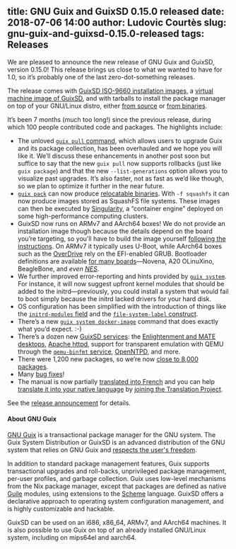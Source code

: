 title: GNU Guix and GuixSD 0.15.0 released
date: 2018-07-06 14:00
author: Ludovic Courtès
slug: gnu-guix-and-guixsd-0.15.0-released
tags: Releases
---
We are pleased to announce the new release of GNU Guix and GuixSD,
version 0.15.0!  This release brings us close to what we wanted to have
for 1.0, so it’s probably one of the last zero-dot-something releases.

The release comes with [GuixSD ISO-9660 installation
images](https://www.gnu.org/software/guix/manual/en/html_node/System-Installation.html),
a [virtual machine image of
GuixSD](https://www.gnu.org/software/guix/manual/en/html_node/Running-GuixSD-in-a-VM.html),
and with tarballs to install the package manager on top of your
GNU/Linux distro, either [from
source](https://www.gnu.org/software/guix/manual/en/html_node/Requirements.html)
or [from
binaries](https://www.gnu.org/software/guix/manual/en/html_node/Binary-Installation.html).

It’s been 7 months (much too long!) since the previous release, during
which 100 people contributed code and packages.  The highlights include:

  - The unloved [`guix pull`
    command](https://www.gnu.org/software/guix/manual/en/html_node/Invoking-guix-pull.html),
    which allows users to upgrade Guix and its package collection, has
    been overhauled and we hope you will like it.  We’ll discuss these
    enhancements in another post soon but suffice to say that the new
    `guix pull` now supports rollbacks (just like `guix package`) and
    that the new `--list-generations` option allows you to visualize
    past upgrades.  It’s also faster, not as fast as we’d like though,
    so we plan to optimize it further in the near future.
  - [`guix
    pack`](https://www.gnu.org/software/guix/manual/en/html_node/Invoking-guix-pack.html)
    can now produce [relocatable
    binaries](https://www.gnu.org/software/guix/blog/2018/tarballs-the-ultimate-container-image-format/).
    With `-f squashfs` it can now produce images stored as SquashFS file
    systems.  These images can then be executed by
    [Singularity](http://singularity.lbl.gov), a “container engine”
    deployed on some high-performance computing clusters.
  - GuixSD now runs on ARMv7 and AArch64 boxes!  We do not provide an
    installation image though because the details depend on the board
    you’re targeting, so you’ll have to build the image yourself
    [following the
    instructions](https://www.gnu.org/software/guix/manual/en/html_node/Building-the-Installation-Image.html).
    On ARMv7 it typically uses U-Boot, while AArch64 boxes such as the
    [OverDrive](https://www.gnu.org/software/guix/blog/2018/aarch64-build-machines-donated/)
    rely on the EFI-enabled GRUB.  Bootloader definitions are available
    [for many
    boards](https://git.savannah.gnu.org/cgit/guix.git/tree/gnu/bootloader/u-boot.scm#n100)—Novena,
    A20 OLinuXino, BeagleBone, and _even
    [NES](https://en.wikipedia.org/wiki/NES_Classic_Edition)_.
  - We further improved error-reporting and hints provided by [`guix
    system`](https://www.gnu.org/software/guix/manual/en/html_node/Invoking-guix-system.html).
    For instance, it will now suggest upfront kernel modules that should
    be added to the initrd—previously, you could install a system that
    would fail to boot simply because the initrd lacked drivers for your
    hard disk.
  - OS configuration has been simplified with the introduction of things
    like the [`initrd-modules`
    field](https://www.gnu.org/software/guix/manual/en/html_node/operating_002dsystem-Reference.html)
    and the [`file-system-label` construct](https://www.gnu.org/software/guix/manual/en/html_node/File-Systems.html#File-Systems).
  - There’s a new [`guix system
    docker-image`](https://www.gnu.org/software/guix/manual/en/html_node/Invoking-guix-system.html)
    command that does exactly what you’d expect.  :-)
  - There’s a dozen new [GuixSD
    services](https://www.gnu.org/software/guix/manual/en/html_node/Services.html):
    the [Enlightenment and MATE
    desktops](https://www.gnu.org/software/guix/manual/en/html_node/Desktop-Services.html),
    [Apache httpd](https://www.gnu.org/software/guix/manual/en/html_node/Web-Services.html),
    support for transparent emulation with QEMU through the
    [`qemu-binfmt`
    service](https://www.gnu.org/software/guix/manual/en/html_node/Virtualization-Services.html#Transparent-Emulation-with-QEMU),
    [OpenNTPD](https://www.gnu.org/software/guix/manual/en/html_node/Networking-Services.html#index-OpenNTPD),
    and more.
  - There were 1,200 new packages, so we’re now [close to 8,000
    packages](https://www.gnu.org/software/guix/packages/).
  - Many [bug
    fixes](https://debbugs.gnu.org/cgi/pkgreport.cgi?pkg=guix#_4_2_5)!
  - The manual is now partially [translated into
    French](https://www.gnu.org/software/guix/manual/fr/html_node/) and
    you can help [translate it into your native
    language](https://translationproject.org/domain/guix-manual.html) by
    [joining the Translation
    Project](https://translationproject.org/html/translators.html).

See the [release
announcement](https://lists.gnu.org/archive/html/guix-devel/2018-07/msg00082.html)
for details.


#### About GNU Guix

[GNU Guix](https://www.gnu.org/software/guix) is a transactional package
manager for the GNU system.  The Guix System Distribution or GuixSD is
an advanced distribution of the GNU system that relies on GNU Guix and
[respects the user's
freedom](https://www.gnu.org/distros/free-system-distribution-guidelines.html).

In addition to standard package management features, Guix supports
transactional upgrades and roll-backs, unprivileged package management,
per-user profiles, and garbage collection.  Guix uses low-level
mechanisms from the Nix package manager, except that packages are
defined as native [Guile](https://www.gnu.org/software/guile) modules,
using extensions to the [Scheme](http://schemers.org) language.  GuixSD
offers a declarative approach to operating system configuration
management, and is highly customizable and hackable.

GuixSD can be used on an i686, x86_64, ARMv7, and AArch64 machines.  It
is also possible to use Guix on top of an already installed GNU/Linux
system, including on mips64el and aarch64.
